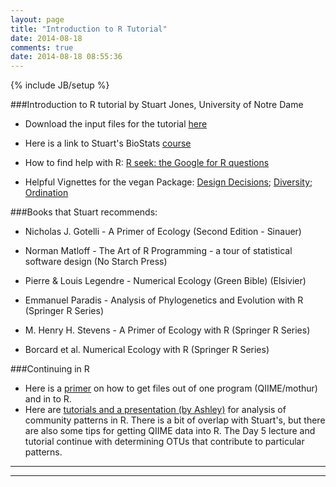 ```yaml
---
layout: page
title: "Introduction to R Tutorial"
date: 2014-08-18
comments: true
date: 2014-08-18 08:55:36
---
```

{% include JB/setup %}

###Introduction to R tutorial by Stuart Jones, University of Notre Dame

*  Download the input files for the tutorial [here](https://github.com/edamame-course/docs/tree/gh-pages/extra/Jones_R_Tutorial_Files?raw=true)

*  Here is a link to Stuart's BioStats [course](http://www.nd.edu/~sjones20/JonesUND/BioStats.html)

*  How to find help with R:  [R seek: the Google for R questions](http://www.rseek.org/)

*  Helpful Vignettes for the vegan Package:  [Design Decisions](http://cran.r-project.org/web/packages/vegan/vignettes/decision-vegan.pdf?raw=true); [Diversity](http://cran.r-project.org/web/packages/vegan/vignettes/diversity-vegan.pdf?raw=true); [Ordination](http://cran.r-project.org/web/packages/vegan/vignettes/intro-vegan.pdf?raw=true)

###Books that Stuart recommends:  

*  Nicholas J. Gotelli - A Primer of Ecology (Second Edition - Sinauer)  

*  Norman Matloff - The Art of R Programming - a tour of statistical software design (No Starch Press)

*  Pierre & Louis Legendre - Numerical Ecology (Green Bible) (Elsivier)  

*  Emmanuel Paradis - Analysis of Phylogenetics and Evolution with R (Springer R Series)  

*  M. Henry H. Stevens - A Primer of Ecology with R (Springer R Series)  

*  Borcard et al. Numerical Ecology with R (Springer R Series)  


###Continuing in R
*  Here is a [primer](https://edamame-course.github.io/docs/moving_data_into_R.html) on how to get files out of one program (QIIME/mothur) and in to R.
*  Here are [tutorials and a presentation (by Ashley)](https://github.com/edamame-course/docs/tree/gh-pages/extra/Shade_R_Tutorial/) for analysis of community patterns in R.  There is a bit of overlap with Stuart's, but there are also some tips for getting QIIME data into R.  The Day 5 lecture and tutorial continue with determining OTUs that contribute to particular patterns.

-----------------------------------------------
-----------------------------------------------
